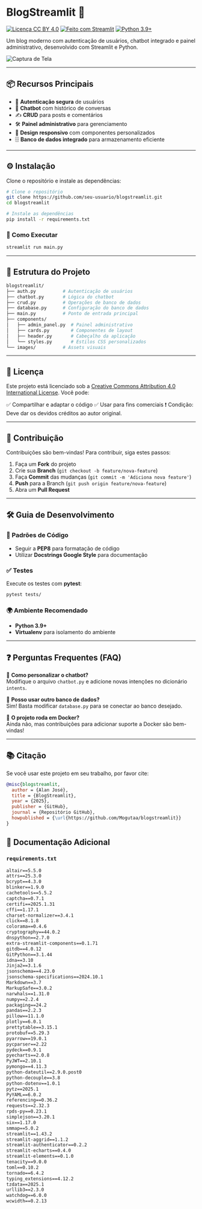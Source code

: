 # BlogStreamlit 🚀

[![Licença CC BY 4.0](https://img.shields.io/badge/License-CC%20BY%204.0-lightgrey.svg)](https://creativecommons.org/licenses/by/4.0/)
[![Feito com Streamlit](https://img.shields.io/badge/Feito%20com-Streamlit-FF4B4B)](https://streamlit.io)
[![Python 3.9+](https://img.shields.io/badge/Python-3.9%2B-blue)](https://python.org)

Um blog moderno com autenticação de usuários, chatbot integrado e painel administrativo, desenvolvido com Streamlit e Python.

![Captura de Tela](images/demo.png) <!-- Adicione suas imagens na pasta /images -->

---

## 📦 Recursos Principais
- 🔐 **Autenticação segura** de usuários
- 🤖 **Chatbot** com histórico de conversas
- ✍️ **CRUD** para posts e comentários
- 🛠️ **Painel administrativo** para gerenciamento
- 🎨 **Design responsivo** com componentes personalizados
- 🗄️ **Banco de dados integrado** para armazenamento eficiente

---

## ⚙️ Instalação

Clone o repositório e instale as dependências:

```bash
# Clone o repositório
git clone https://github.com/seu-usuario/blogstreamlit.git
cd blogstreamlit

# Instale as dependências
pip install -r requirements.txt
```

### 🚀 Como Executar

```bash
streamlit run main.py
```

---

## 📁 Estrutura do Projeto

```bash
blogstreamlit/
├── auth.py          # Autenticação de usuários
├── chatbot.py       # Lógica do chatbot
├── crud.py          # Operações de banco de dados
├── database.py      # Configuração do banco de dados
├── main.py          # Ponto de entrada principal
├── components/
│   ├── admin_panel.py  # Painel administrativo
│   ├── cards.py        # Componentes de layout
│   ├── header.py       # Cabeçalho da aplicação
│   └── styles.py       # Estilos CSS personalizados
└── images/          # Assets visuais
```

---

## 📄 Licença

Este projeto está licenciado sob a [Creative Commons Attribution 4.0 International License](https://creativecommons.org/licenses/by/4.0/). Você pode:

✅ Compartilhar e adaptar o código
✅ Usar para fins comerciais
❗ Condição: Deve dar os devidos créditos ao autor original.

---

## 👥 Contribuição

Contribuições são bem-vindas! Para contribuir, siga estes passos:

1. Faça um **Fork** do projeto
2. Crie sua **Branch** (`git checkout -b feature/nova-feature`)
3. Faça **Commit** das mudanças (`git commit -m 'Adiciona nova feature'`)
4. **Push** para a Branch (`git push origin feature/nova-feature`)
5. Abra um **Pull Request**

---

## 🛠️ Guia de Desenvolvimento

### 📏 Padrões de Código

- Seguir a **PEP8** para formatação de código
- Utilizar **Docstrings Google Style** para documentação

### ✅ Testes

Execute os testes com **pytest**:

```bash
pytest tests/
```

### 🌍 Ambiente Recomendado

- **Python 3.9+**
- **Virtualenv** para isolamento do ambiente

---

## ❓ Perguntas Frequentes (FAQ)

🔹 **Como personalizar o chatbot?**  
Modifique o arquivo `chatbot.py` e adicione novas intenções no dicionário `intents`.

🔹 **Posso usar outro banco de dados?**  
Sim! Basta modificar `database.py` para se conectar ao banco desejado.

🔹 **O projeto roda em Docker?**  
Ainda não, mas contribuições para adicionar suporte a Docker são bem-vindas!

---

## 📚 Citação

Se você usar este projeto em seu trabalho, por favor cite:

```bibtex
@misc{blogstreamlit,
  author = {Alan José},
  title = {BlogStreamlit},
  year = {2025},
  publisher = {GitHub},
  journal = {Repositório GitHub},
  howpublished = {\url{https://github.com/Mogutaa/blogstreamlit}}
}
```


## 📑 Documentação Adicional

### `requirements.txt`

```txt
altair==5.5.0
attrs==25.3.0
bcrypt==4.3.0
blinker==1.9.0
cachetools==5.5.2
captcha==0.7.1
certifi==2025.1.31
cffi==1.17.1
charset-normalizer==3.4.1
click==8.1.8
colorama==0.4.6
cryptography==44.0.2
dnspython==2.7.0
extra-streamlit-components==0.1.71
gitdb==4.0.12
GitPython==3.1.44
idna==3.10
Jinja2==3.1.6
jsonschema==4.23.0
jsonschema-specifications==2024.10.1
Markdown==3.7
MarkupSafe==3.0.2
narwhals==1.31.0
numpy==2.2.4
packaging==24.2
pandas==2.2.3
pillow==11.1.0
plotly==6.0.1
prettytable==3.15.1
protobuf==5.29.3
pyarrow==19.0.1
pycparser==2.22
pydeck==0.9.1
pyecharts==2.0.8
PyJWT==2.10.1
pymongo==4.11.3
python-dateutil==2.9.0.post0
python-decouple==3.8
python-dotenv==1.0.1
pytz==2025.1
PyYAML==6.0.2
referencing==0.36.2
requests==2.32.3
rpds-py==0.23.1
simplejson==3.20.1
six==1.17.0
smmap==5.0.2
streamlit==1.43.2
streamlit-aggrid==1.1.2
streamlit-authenticator==0.2.2
streamlit-echarts==0.4.0
streamlit-elements==0.1.0
tenacity==9.0.0
toml==0.10.2
tornado==6.4.2
typing_extensions==4.12.2
tzdata==2025.1
urllib3==2.3.0
watchdog==6.0.0
wcwidth==0.2.13
```



